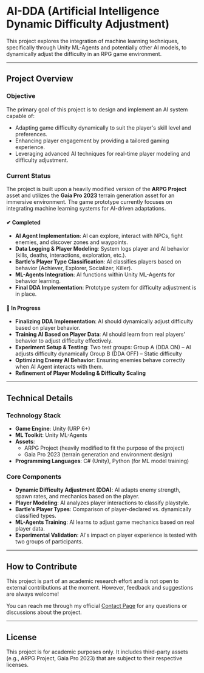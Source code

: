 # AI-DDA (Artificial Intelligence Dynamic Difficulty Adjustment)

This project explores the integration of machine learning techniques, specifically through Unity ML-Agents and potentially other AI models, to dynamically adjust the difficulty in an RPG game environment.

---

## **Project Overview**

### **Objective**
The primary goal of this project is to design and implement an AI system capable of:
- Adapting game difficulty dynamically to suit the player's skill level and preferences.
- Enhancing player engagement by providing a tailored gaming experience.
- Leveraging advanced AI techniques for real-time player modeling and difficulty adjustment.

### **Current Status**
The project is built upon a heavily modified version of the **ARPG Project** asset and utilizes the **Gaia Pro 2023** terrain generation asset for an immersive environment. The game prototype currently focuses on integrating machine learning systems for AI-driven adaptations.

#### ✔ **Completed**

- **AI Agent Implementation**: AI can explore, interact with NPCs, fight enemies, and discover zones and waypoints.
- **Data Logging & Player Modeling**: System logs player and AI behavior (kills, deaths, interactions, exploration, etc.).
- **Bartle’s Player Type Classification**: AI classifies players based on behavior (Achiever, Explorer, Socializer, Killer).
- **ML-Agents Integration**: AI functions within Unity ML-Agents for behavior learning.
- **Final DDA Implementation**: Prototype system for difficulty adjustment is in place.

#### 🚧 **In Progress**

- **Finalizing DDA Implementation**: AI should dynamically adjust difficulty based on player behavior.
- **Training AI Based on Player Data**: AI should learn from real players' behavior to adjust difficulty effectively.
- **Experiment Setup & Testing**: Two test groups:
Group A (DDA ON) – AI adjusts difficulty dynamically
Group B (DDA OFF) – Static difficulty
- **Optimizing Enemy AI Behavior**: Ensuring enemies behave correctly when AI Agent interacts with them.
- **Refinement of Player Modeling & Difficulty Scaling**

---

## **Technical Details**

### **Technology Stack**
- **Game Engine**: Unity (URP 6+)
- **ML Toolkit**: Unity ML-Agents
- **Assets**:
  - ARPG Project (heavily modified to fit the purpose of the project)
  - Gaia Pro 2023 (terrain generation and environment design)
- **Programming Languages**: C# (Unity), Python (for ML model training)

### **Core Components**
- **Dynamic Difficulty Adjustment (DDA)**: AI adapts enemy strength, spawn rates, and mechanics based on the player.
- **Player Modeling**: AI analyzes player interactions to classify playstyle.
- **Bartle’s Player Types**: Comparison of player-declared vs. dynamically classified types.
- **ML-Agents Training**: AI learns to adjust game mechanics based on real player data.
- **Experimental Validation**: AI's impact on player experience is tested with two groups of participants.

---

## **How to Contribute**
This project is part of an academic research effort and is not open to external contributions at the moment. However, feedback and suggestions are always welcome!

You can reach me through my official [Contact Page](https://tr4spy.co.uk/portfolio/kontakt/) for any questions or discussions about the project.

---

## **License**
This project is for academic purposes only. It includes third-party assets (e.g., ARPG Project, Gaia Pro 2023) that are subject to their respective licenses.
